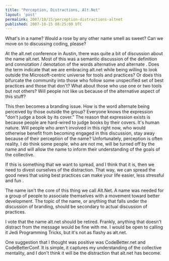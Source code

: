 ```yaml
---
title: "Perception, Distractions, Alt.Net"
layout: 'post'
permalink: 2007/10/15/perception-distractions-altnet
published: 2007-10-15 08:25:00 UTC
---
```

What's in a name? Would a rose by any other name smell as sweet? Can we move on to discussing coding, please?

At the alt.net conference in Austin, there was quite a bit of discussion about the name alt.net. Most of this was a semantic discussion of the definition and connotation / denotation of the words alternative and alternate . Does the term indicate that we are embracing alt.net while being willing to look outside the Microsoft-centric universe for tools and practices? Or does this bifurcate the community into those who follow some unspecified set of best practices and those that don't? What about those who use one or two tools but not others? Will people not like us because of the alternative aspect of this stuff?

This then becomes a branding issue. How is the word alternate being perceived by those outside the group? Everyone knows the expression &quot;don't judge a book by its cover.&quot; The reason that expression exists is because people are hard-wired to judge books by their covers. It's human nature. Will people who aren't involved in this right now, who would otherwise benefit from becoming engaged in this discussion, stay away because of their perception of the name? Unfortunately, perception is often reality. I do think some people, who are not me, will be turned off by the name and will allow the name to inform their understanding of the goals of the collective.

If this is something that we want to spread, and I think that it is, then we need to divest ourselves of the distraction. That way, we can spread the good news that using best practices can make your life easier, less stressful and fun .

The name isn't the core of this thing we call Alt.Net. A name was needed for a group of people to associate themselves with a movement toward better development. The topic of the name, or anything that falls under the discussion of branding, should be secondary to actual discussion of practices.

I vote that the name alt.net should be retired. Frankly, anything that doesn't distract from the message would be fine with me. I would be open to calling it Jedi Programming Tricks, but it's not as flashy as alt.net.

One suggestion that I thought was positive was CodeBetter.net and CodeBetterConf. It is simple, it captures my understanding of the collective mentality, and I don't think it will be the distraction that alt.net has become.
